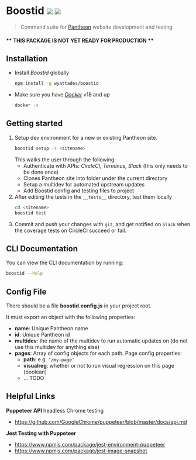 # Boostid ![](https://img.shields.io/npm/v/boostid.svg) ![](https://img.shields.io/node/v/boostid.svg)

> Command suite for [Pantheon](https://pantheon.io) website development and testing

#### ** THIS PACKAGE IS NOT YET READY FOR PRODUCTION **

## Installation
- Install _Boostid_ globally
    ```bash
    npm install -g wyattades/boostid
    ```
- Make sure you have [_Docker_](https://docs.docker.com/install/#supported-platforms) v18 and up
    ```bash
    docker -v
    ```

## Getting started
1. Setup dev environment for a new or existing Pantheon site.
    ```bash
    boostid setup -s <sitename>
    ```
    This walks the user through the following:
    - Authenticate with APIs: _CircleCI, Terminus, Slack_ (this only needs to be done once)
    - Clones Pantheon site into folder under the current directory
    - Setup a multidev for automated upstream updates
    - Add Boostid config and testing files to project
2. After editing the tests in the `__tests__` directory, test them locally
    ```bash
    cd <sitename>
    boostid test
    ```
3. Commit and push your changes with `git`, and get notified on `Slack` when the coverage tests on CircleCI succeed or fail.

## CLI Documentation
You can view the CLI documentation by running:
```bash
boostid --help
```

## Config File

There should be a file __boostid.config.js__ in your project root.

It must export an object with the following properties:
- **name**: Unique Pantheon name
- **id**: Unique Pantheon id
- **multidev**: the name of the multidev to run automatic updates on (do not use this multidev for anything else)
- **pages**: Array of config objects for each path. Page config properties:
  - **path**: e.g. `'/my-page'`
  - **visualreg**: whether or not to run visual regression on this page (boolean)
  - ... TODO


<!-- ### Navigation Tests

View full [docs](docs/navigation_tests.md)

### Visual Regression

View full [docs](docs/visual_regression.md) -->

## Helpful Links

**Puppeteer API** headless Chrome testing
- https://github.com/GoogleChrome/puppeteer/blob/master/docs/api.md

**Jest Testing with Puppeteer**
- https://www.npmjs.com/package/jest-environment-puppeteer
- https://www.npmjs.com/package/jest-image-snapshot
